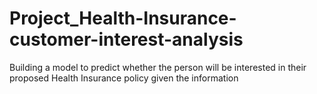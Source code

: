 # Project_Health-Insurance-customer-interest-analysis
 Building a model to predict whether the person will be interested in their proposed Health Insurance policy given the information
